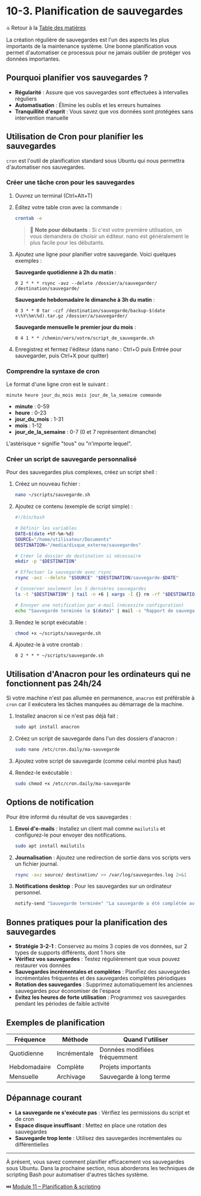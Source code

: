 # 10-3. Planification de sauvegardes

🔝 Retour à la [Table des matières](#table-des-matières)

La création régulière de sauvegardes est l'un des aspects les plus importants de la maintenance système. Une bonne planification vous permet d'automatiser ce processus pour ne jamais oublier de protéger vos données importantes.

## Pourquoi planifier vos sauvegardes ?

- **Régularité** : Assure que vos sauvegardes sont effectuées à intervalles réguliers
- **Automatisation** : Élimine les oublis et les erreurs humaines
- **Tranquillité d'esprit** : Vous savez que vos données sont protégées sans intervention manuelle

## Utilisation de Cron pour planifier les sauvegardes

`cron` est l'outil de planification standard sous Ubuntu qui nous permettra d'automatiser nos sauvegardes.

### Créer une tâche cron pour les sauvegardes

1. Ouvrez un terminal (Ctrl+Alt+T)
2. Éditez votre table cron avec la commande :
   ```bash
   crontab -e
   ```
   > 📝 **Note pour débutants** : Si c'est votre première utilisation, on vous demandera de choisir un éditeur. nano est généralement le plus facile pour les débutants.

3. Ajoutez une ligne pour planifier votre sauvegarde. Voici quelques exemples :

   **Sauvegarde quotidienne à 2h du matin** :
   ```
   0 2 * * * rsync -avz --delete /dossier/a/sauvegarder/ /destination/sauvegarde/
   ```

   **Sauvegarde hebdomadaire le dimanche à 3h du matin** :
   ```
   0 3 * * 0 tar -czf /destination/sauvegarde/backup-$(date +\%Y\%m\%d).tar.gz /dossier/a/sauvegarder/
   ```

   **Sauvegarde mensuelle le premier jour du mois** :
   ```
   0 4 1 * * /chemin/vers/votre/script_de_sauvegarde.sh
   ```

4. Enregistrez et fermez l'éditeur (dans nano : Ctrl+O puis Entrée pour sauvegarder, puis Ctrl+X pour quitter)

### Comprendre la syntaxe de cron

Le format d'une ligne cron est le suivant :
```
minute heure jour_du_mois mois jour_de_la_semaine commande
```

- **minute** : 0-59
- **heure** : 0-23
- **jour_du_mois** : 1-31
- **mois** : 1-12
- **jour_de_la_semaine** : 0-7 (0 et 7 représentent dimanche)

L'astérisque `*` signifie "tous" ou "n'importe lequel".

### Créer un script de sauvegarde personnalisé

Pour des sauvegardes plus complexes, créez un script shell :

1. Créez un nouveau fichier :
   ```bash
   nano ~/scripts/sauvegarde.sh
   ```

2. Ajoutez ce contenu (exemple de script simple) :
   ```bash
   #!/bin/bash

   # Définir les variables
   DATE=$(date +%Y-%m-%d)
   SOURCE="/home/utilisateur/Documents"
   DESTINATION="/media/disque_externe/sauvegardes"

   # Créer le dossier de destination si nécessaire
   mkdir -p "$DESTINATION"

   # Effectuer la sauvegarde avec rsync
   rsync -avz --delete "$SOURCE" "$DESTINATION/sauvegarde-$DATE"

   # Conserver seulement les 5 dernières sauvegardes
   ls -t "$DESTINATION" | tail -n +6 | xargs -I {} rm -rf "$DESTINATION/{}"

   # Envoyer une notification par e-mail (nécessite configuration)
   echo "Sauvegarde terminée le $(date)" | mail -s "Rapport de sauvegarde" votre@email.com
   ```

3. Rendez le script exécutable :
   ```bash
   chmod +x ~/scripts/sauvegarde.sh
   ```

4. Ajoutez-le à votre crontab :
   ```
   0 2 * * * ~/scripts/sauvegarde.sh
   ```

## Utilisation d'Anacron pour les ordinateurs qui ne fonctionnent pas 24h/24

Si votre machine n'est pas allumée en permanence, `anacron` est préférable à `cron` car il exécutera les tâches manquées au démarrage de la machine.

1. Installez anacron si ce n'est pas déjà fait :
   ```bash
   sudo apt install anacron
   ```

2. Créez un script de sauvegarde dans l'un des dossiers d'anacron :
   ```bash
   sudo nano /etc/cron.daily/ma-sauvegarde
   ```

3. Ajoutez votre script de sauvegarde (comme celui montré plus haut)

4. Rendez-le exécutable :
   ```bash
   sudo chmod +x /etc/cron.daily/ma-sauvegarde
   ```

## Options de notification

Pour être informé du résultat de vos sauvegardes :

1. **Envoi d'e-mails** : Installez un client mail comme `mailutils` et configurez-le pour envoyer des notifications.
   ```bash
   sudo apt install mailutils
   ```

2. **Journalisation** : Ajoutez une redirection de sortie dans vos scripts vers un fichier journal.
   ```bash
   rsync -avz source/ destination/ >> /var/log/sauvegardes.log 2>&1
   ```

3. **Notifications desktop** : Pour les sauvegardes sur un ordinateur personnel.
   ```bash
   notify-send "Sauvegarde terminée" "La sauvegarde a été complétée avec succès."
   ```

## Bonnes pratiques pour la planification des sauvegardes

- **Stratégie 3-2-1** : Conservez au moins 3 copies de vos données, sur 2 types de supports différents, dont 1 hors site
- **Vérifiez vos sauvegardes** : Testez régulièrement que vous pouvez restaurer vos données
- **Sauvegardes incrémentales et complètes** : Planifiez des sauvegardes incrémentales fréquentes et des sauvegardes complètes périodiques
- **Rotation des sauvegardes** : Supprimez automatiquement les anciennes sauvegardes pour économiser de l'espace
- **Évitez les heures de forte utilisation** : Programmez vos sauvegardes pendant les périodes de faible activité

## Exemples de planification

| Fréquence | Méthode | Quand l'utiliser |
|-----------|---------|------------------|
| Quotidienne | Incrémentale | Données modifiées fréquemment |
| Hebdomadaire | Complète | Projets importants |
| Mensuelle | Archivage | Sauvegarde à long terme |

## Dépannage courant

- **La sauvegarde ne s'exécute pas** : Vérifiez les permissions du script et de cron
- **Espace disque insuffisant** : Mettez en place une rotation des sauvegardes
- **Sauvegarde trop lente** : Utilisez des sauvegardes incrémentales ou différentielles

---

À présent, vous savez comment planifier efficacement vos sauvegardes sous Ubuntu. Dans la prochaine section, nous aborderons les techniques de scripting Bash pour automatiser d'autres tâches système.

⏭️ [Module 11 – Planification & scripting](/04-automatisation-maintenance/module-11-planification-scripting/README.md)
